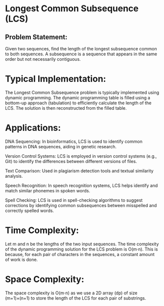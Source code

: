 # Longest Common Subsequence (LCS) 

## Problem Statement:
Given two sequences, find the length of the longest subsequence common to both sequences. A subsequence is a sequence that appears in the same order but not necessarily contiguous.


# Typical Implementation:
The Longest Common Subsequence problem is typically implemented using dynamic programming. The dynamic programming table is filled using a bottom-up approach (tabulation) to efficiently calculate the length of the LCS. The solution is then reconstructed from the filled table.



# Applications:

DNA Sequencing:
In bioinformatics, LCS is used to identify common patterns in DNA sequences, aiding in genetic research.

Version Control Systems:
LCS is employed in version control systems (e.g., Git) to identify the differences between different versions of files.

Text Comparison:
Used in plagiarism detection tools and textual similarity analysis.

Speech Recognition:
In speech recognition systems, LCS helps identify and match similar phonemes in spoken words.

Spell Checking:
LCS is used in spell-checking algorithms to suggest corrections by identifying common subsequences between misspelled and correctly spelled words.



# Time Complexity:
Let m and n be the lengths of the two input sequences. The time complexity of the dynamic programming solution for the LCS problem is O(m⋅n). This is because, for each pair of characters in the sequences, a constant amount of work is done.



# Space Complexity:
The space complexity is O(m⋅n) as we use a 2D array (dp) of size (m+1)×(n+1) to store the length of the LCS for each pair of substrings.


